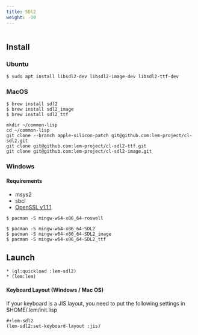 ```yaml
---
title: SDl2
weight: -10
---
```

<img class="" src="/lem-page/sdl2.png" alt="">

## Install
### Ubuntu

```shell
$ sudo apt install libsdl2-dev libsdl2-image-dev libsdl2-ttf-dev
```

### MacOS

```shell
$ brew install sdl2
$ brew install sdl2_image
$ brew install sdl2_ttf
```

```shell
mkdir ~/common-lisp
cd ~/common-lisp
git clone --branch apple-silicon-patch git@github.com:lem-project/cl-sdl2.git
git clone git@github.com:lem-project/cl-sdl2-ttf.git
git clone git@github.com:lem-project/cl-sdl2-image.git
```

### Windows
#### Requirements
- msys2
- sbcl
- [OpenSSL v1.1.1](https://slproweb.com/products/Win32OpenSSL.html)

```shell
$ pacman -S mingw-w64-x86_64-roswell

$ pacman -S mingw-w64-x86_64-SDL2
$ pacman -S mingw-w64-x86_64-SDL2_image
$ pacman -S mingw-w64-x86_64-SDL2_ttf
```

## Launch
```common-lisp
* (ql:quickload :lem-sdl2)
* (lem:lem)
```

#### Keyboard Layout (Windows / Mac OS)

If your keyboard is a JIS layout, you need to put the following settings in $HOME/.lem/init.lisp

```common-lisp
#+lem-sdl2
(lem-sdl2:set-keyboard-layout :jis)
```
